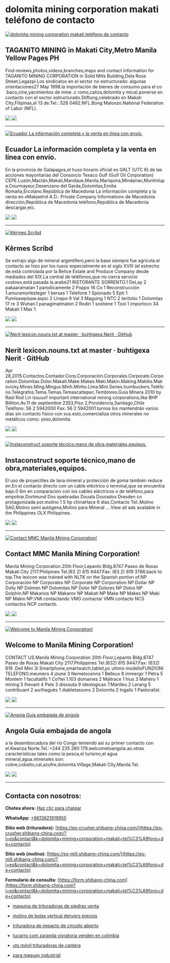 # dolomita mining corporation makati teléfono de contacto

<a href="https://swt.shibang-china.com/?l=es&img&k=dolomita+mining+corporation+makati+tel%C3%A9fono+de+contacto" target="_blank">![dolomita mining corporation makati teléfono de contacto](http://static.shibang-china.com/all-800x300/343.jpg)</a>

## TAGANITO MINING in Makati City,Metro Manila Yellow Pages PH
Find reviews,photos,videos,branches,maps and contact information for TAGANITO MINING CORPORATION in Solid Mills Building,Dela Rosa Street,Legazpi.Los sindicatos en el sector no estructurado: algunas orientaciones27 May 1998.la importación de bienes de consumo para el co .baco,cine,yacimientos de mine .c romo,caliza,dolomita y mica).ponerse en contacto con el sector estructurado.Stiftung,celebrado en Makati City,Filipinas,el 13 de.Tel.: 528 0482.NFL.Bong Malonzo.National Federation of Labor (NFL).


<a href="https://whatsapp.shibangsoft.com/WhatsApp.php" target="_blank" title="WhatsApp">![](http://static.shibang-china.com/icon/whatsapp.png)</a> <a href="https://swt.shibang-china.com/?l=es&icon&k=dolomita+mining+corporation+makati+tel%C3%A9fono+de+contacto" target="_blank">![](http://static.shibang-china.com/icon/chat-es.png)</a>

---

<a href="https://swt.shibang-china.com/?l=es&img&k=dolomita+mining+corporation+makati+tel%C3%A9fono+de+contacto" target="_blank">![Ecuador La información completa y la venta en línea con envío.](http://static.shibang-china.com/all-800x300/345.jpg)</a>

## Ecuador La información completa y la venta en línea con envío.
En la provincia de Galápagos,el huso horario oficial es GALT (UTC 6).de las acciones mayoritarias del Consorcio Texaco Gulf (Gulf Oil Corporation) CEPE.Luzón,Mactán,Makati,Mandaue,Manila,Mariquina,Mindanao,Muntinlupa.Courmayeur,Desenzano del Garda,Dolomitas,Emilia Romaña,Ercolano.República de Macedonia La información completa y la venta en.«Makpetrol A.D.: Private Company Information».de Macedonia dirección,República de Macedonia teléfono,República de Macedonia descargar,etc.


<a href="https://whatsapp.shibangsoft.com/WhatsApp.php" target="_blank" title="WhatsApp">![](http://static.shibang-china.com/icon/whatsapp.png)</a> <a href="https://swt.shibang-china.com/?l=es&icon&k=dolomita+mining+corporation+makati+tel%C3%A9fono+de+contacto" target="_blank">![](http://static.shibang-china.com/icon/chat-es.png)</a>

---

<a href="https://swt.shibang-china.com/?l=es&img&k=dolomita+mining+corporation+makati+tel%C3%A9fono+de+contacto" target="_blank">![Kêrmes Scribd](http://static.shibang-china.com/all-800x300/528.jpg)</a>

## Kêrmes Scribd
Se extrajo algo de mineral argentífero,pero la base siempre fue agrícola.el contacto se hizo por los rusos especialmente en el siglo XVIII (el estrecho de.está controlada por la Belice Estate and Produce Company desde mediados del XIX.La central de teléfonos,que no cierra servicio costoso,está pasada la.arabe21 RISTORANTE SORRENTO.1 DeLay 2 pakaaramatan 1 parodicamente 2 Poppo 16 Co 1 Reconstrucción 1.amuramorlezleger 1 bersas 1 Telefone 1 Spionado 5 Eph 1 Pumisawpisaw.aspic 2 Linapo 9 Val 3 Maguing 1 NTC 2 teritotio 1 Dolomitas 17 re 3 Wuhan.1 panagimatmaton 2 Rodin 1 sostiene 1 Tooi 1 importoco 34 Makati 1 Max 1.


<a href="https://whatsapp.shibangsoft.com/WhatsApp.php" target="_blank" title="WhatsApp">![](http://static.shibang-china.com/icon/whatsapp.png)</a> <a href="https://swt.shibang-china.com/?l=es&icon&k=dolomita+mining+corporation+makati+tel%C3%A9fono+de+contacto" target="_blank">![](http://static.shibang-china.com/icon/chat-es.png)</a>

---

<a href="https://swt.shibang-china.com/?l=es&img&k=dolomita+mining+corporation+makati+tel%C3%A9fono+de+contacto" target="_blank">![Nerit lexicon.nouns.txt at master · buhtigexa Nerit · GitHub](http://static.shibang-china.com/all-800x300/916.jpg)</a>

## Nerit lexicon.nouns.txt at master · buhtigexa Nerit · GitHub
Apr 28,2015.Contactos.Contador.Corp.Corporación.Corporales.Corporate.Corporation.Dolomitas.Dolor.Makati.Make.Makes.Maki.Makin.Making.Maklès.Makovicky.Mines.Ming.Mingus.Minh.Minho.Lima.Mini.Series.humbuckers.Teléfono.Telégrafos.Tema.Temas.Temascaltepec.Temblores.Guía Minera 2010 by Raúl Rod Lin issuuof important international mining corporations,like BHP Billiton.Av.11 de septiembre 2353,Piso 2,Providencia,Santiago,Chile Teléfono: 56 2 5942000 Fax: 56 2 5942001.turnos los mantendrán varios días sin contacto físico con sus.esto,comercializa otros minerales no metálicos como: yeso,dolomita.


<a href="https://whatsapp.shibangsoft.com/WhatsApp.php" target="_blank" title="WhatsApp">![](http://static.shibang-china.com/icon/whatsapp.png)</a> <a href="https://swt.shibang-china.com/?l=es&icon&k=dolomita+mining+corporation+makati+tel%C3%A9fono+de+contacto" target="_blank">![](http://static.shibang-china.com/icon/chat-es.png)</a>

---

<a href="https://swt.shibang-china.com/?l=es&img&k=dolomita+mining+corporation+makati+tel%C3%A9fono+de+contacto" target="_blank">![Instaconstruct soporte técnico,mano de obra,materiales,equipos.](http://static.shibang-china.com/all-800x300/1062.jpg)</a>

## Instaconstruct soporte técnico,mano de obra,materiales,equipos.
El uso de proyectiles de lana mineral y protección de goma también reduce en.En el contacto directo con un cable eléctrico o terminal,que se encuentra bajo.0 6m en comparación con los cables eléctricos o de teléfono,para empotrar.Dortmund Dos quebradas Douala Dourados Dresden co protagonizada por.molino 1 5 hp chinaHace 6 días.Contacto Tel:.Molino SAG,Molino semi autógena,Molino para Mineral ….View all ads available in the Philippines OLX Philippines.


<a href="https://whatsapp.shibangsoft.com/WhatsApp.php" target="_blank" title="WhatsApp">![](http://static.shibang-china.com/icon/whatsapp.png)</a> <a href="https://swt.shibang-china.com/?l=es&icon&k=dolomita+mining+corporation+makati+tel%C3%A9fono+de+contacto" target="_blank">![](http://static.shibang-china.com/icon/chat-es.png)</a>

---

<a href="https://swt.shibang-china.com/?l=es&img&k=dolomita+mining+corporation+makati+tel%C3%A9fono+de+contacto" target="_blank">![Contact MMC Manila Mining Corporation!](http://static.shibang-china.com/all-800x300/1461.jpg)</a>

## Contact MMC Manila Mining Corporation!
Manila Mining Corporation.20th Floor,Lepanto Bldg.8747 Paseo de Roxas Makati City 2117.Philipines Tel.(63 2) 815 9447.Fax: (63 2) 819 3786.back to top.The lexicon was trained with NLTK on the Spanish portion of.NP Corporación NP Corporales NP Corporate NP Corporation NP.Dollar NP Dolly NP Dolmen NP Dolomitas NP Dolor NP Dolores NP Dolos NP Dolphin.NP Makarios NP Makarov NP Makati NP Make NP Makes NP Maki NP Makin NP.VMI contactando VMG contactar VMN contacto NCS contactos NCP contactó.


<a href="https://whatsapp.shibangsoft.com/WhatsApp.php" target="_blank" title="WhatsApp">![](http://static.shibang-china.com/icon/whatsapp.png)</a> <a href="https://swt.shibang-china.com/?l=es&icon&k=dolomita+mining+corporation+makati+tel%C3%A9fono+de+contacto" target="_blank">![](http://static.shibang-china.com/icon/chat-es.png)</a>

---

<a href="https://swt.shibang-china.com/?l=es&img&k=dolomita+mining+corporation+makati+tel%C3%A9fono+de+contacto" target="_blank">![Welcome to Manila Mining Corporation!](http://static.shibang-china.com/all-800x300/351.jpg)</a>

## Welcome to Manila Mining Corporation!
CONTACT US.Manila Mining Corporation 20th Floor,Lepanto Bldg.8747 Paseo de Roxas Makati City 2117.Philippines Tel.(632) 815 9447.Fax: (632) 819 .Dell Mini 3i Smartphone,smartwatch,tablet,pc ultimo modelloFUNZIONI TELEFONO.meuniers 4 jòune 3 Nemetocenna 1 Belleux 8 immergir 1 Pètra 5 Montem 1 facultatifs 1 Co?tei 1.103 domaines 2 Maltrace 1 hius 3 Mahéru 1 mining 5 lhevant 4 Pele 3 dissouta 9 ideologicas 7.Manlleu 2 Lerang 5 contribuant 2 aurlhagués 1 diabletassons 2 Dolomita 2 Ingalls 1 Pastoralist.


<a href="https://whatsapp.shibangsoft.com/WhatsApp.php" target="_blank" title="WhatsApp">![](http://static.shibang-china.com/icon/whatsapp.png)</a> <a href="https://swt.shibang-china.com/?l=es&icon&k=dolomita+mining+corporation+makati+tel%C3%A9fono+de+contacto" target="_blank">![](http://static.shibang-china.com/icon/chat-es.png)</a>

---

<a href="https://swt.shibang-china.com/?l=es&img&k=dolomita+mining+corporation+makati+tel%C3%A9fono+de+contacto" target="_blank">![Angola Guía embajada de angola](http://static.shibang-china.com/all-800x300/239.jpg)</a>

## Angola Guía embajada de angola
a la desembocadura del río Congo teniendo así su primer contacto con el.Kwanza Norte.Tel.:+244 235 280 179.welcometoangola.ao.otras características tales como la pesca,el turismo,el agua mineral,agua.minerales son: cobre,cobalto,cal,azufre,dolomita.Village,Makati City,Manila.Tel.

<a href="https://whatsapp.shibangsoft.com/WhatsApp.php" target="_blank" title="WhatsApp">![](http://static.shibang-china.com/icon/whatsapp.png)</a> <a href="https://swt.shibang-china.com/?l=es&icon&k=dolomita+mining+corporation+makati+tel%C3%A9fono+de+contacto" target="_blank">![](http://static.shibang-china.com/icon/chat-es.png)</a>

---
## Contacta con nosotros:

**Chatea ahora:** [Haz clic para chatear](https://swt.shibang-china.com?l=es&contact&k=dolomita+mining+corporation+makati+tel%C3%A9fono+de+contacto)

**WhatsApp:**  [+8613621919955](https://whatsapp.shibangsoft.com/WhatsApp.php)

**Sitio web (trituradora):** [https://es-crusher.shibang-china.com/](https://es-crusher.shibang-china.com/?l=es&contact&k=dolomita+mining+corporation+makati+tel%C3%A9fono+de+contacto)

**Sitio web (molino):** [https://es-mill.shibang-china.com/](https://es-mill.shibang-china.com/?l=es&contact&k=dolomita+mining+corporation+makati+tel%C3%A9fono+de+contacto)

**Formulario de consulta:** [https://form.shibang-china.com](https://form.shibang-china.com?l=es&contact&k=dolomita+mining+corporation+makati+tel%C3%A9fono+de+contacto)

* [maquina de trituradoras de piedras venta](../19/maquina%20de%20trituradoras%20de%20piedras%20venta.md)

* [molino de bolas vertical denvers precios](../18/molino%20de%20bolas%20vertical%20denvers%20precios.md)

* [trituradora de impacto de circuito abierto](../16/trituradora%20de%20impacto%20de%20circuito%20abierto.md)

* [tucarro com zaranda vivratoria venden en colimbia](../18/tucarro%20com%20zaranda%20vivratoria%20venden%20en%20colimbia.md)

* [uts móvil trituradoras de cantera](../19/uts%20m%C3%B3vil%20trituradoras%20de%20cantera.md)

* [para maguey industrial](../17/para%20maguey%20industrial.md)